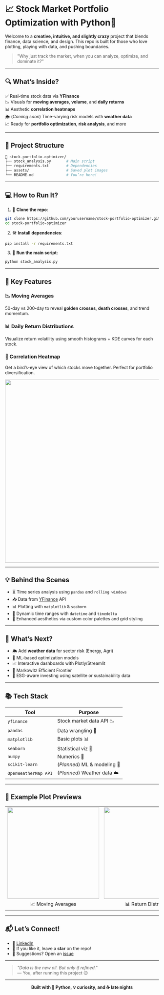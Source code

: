 # 📈 Stock Market Portfolio Optimization with Python💸

Welcome to a **creative, intuitive, and slightly crazy** project that blends finance, data science, and design. This repo is built for those who love plotting, playing with data, and pushing boundaries.

> "Why just track the market, when you can analyze, optimize, and dominate it?"

---

## 🔍 What’s Inside?

✅ Real-time stock data via **YFinance**  
📉 Visuals for **moving averages**, **volume**, and **daily returns**  
📊 Aesthetic **correlation heatmaps**  
🌦️ (*Coming soon*) Time-varying risk models with **weather data**  
📈 Ready for **portfolio optimization**, **risk analysis**, and more  

---

## 📁 Project Structure

```bash
📂 stock-portfolio-optimizer/
├── stock_analysis.py       # Main script
├── requirements.txt        # Dependencies
├── assets/                 # Saved plot images
└── README.md               # You’re here!
```

---

## 💻 How to Run It?

1. 🧬 **Clone the repo**:
```bash
git clone https://github.com/yourusername/stock-portfolio-optimizer.git
cd stock-portfolio-optimizer
```

2. 🛠️ **Install dependencies**:
```bash
pip install -r requirements.txt
```

3. 🚀 **Run the main script**:
```bash
python stock_analysis.py
```

---

## 🎯 Key Features

### 📉 Moving Averages

50-day vs 200-day to reveal **golden crosses**, **death crosses**, and trend momentum.

### 📊 Daily Return Distributions

Visualize return volatility using smooth histograms + KDE curves for each stock.

### 🔗 Correlation Heatmap

Get a bird’s-eye view of which stocks move together. Perfect for portfolio diversification.

<p align="center">
  <img src="assets/correlation_matrix_sample.png" width="600" />
</p>

---

## 💡 Behind the Scenes

- ⏳ Time series analysis using `pandas` and `rolling windows`
- 📥 Data from [YFinance](https://pypi.org/project/yfinance/) API
- 📊 Plotting with `matplotlib` & `seaborn`
- 📅 Dynamic time ranges with `datetime` and `timedelta`
- 🎨 Enhanced aesthetics via custom color palettes and grid styling

---

## 🔮 What’s Next?

- 🌦️ Add **weather data** for sector risk (Energy, Agri)
- 🤖 ML-based optimization models
- 📈 Interactive dashboards with Plotly/Streamlit
- 🧮 Markowitz Efficient Frontier
- 🌱 ESG-aware investing using satellite or sustainability data

---

## 📚 Tech Stack

| Tool         | Purpose                  |
|--------------|---------------------------|
| `yfinance`   | Stock market data API 📉  |
| `pandas`     | Data wrangling 🧹         |
| `matplotlib` | Basic plots 📊            |
| `seaborn`    | Statistical viz 🎨        |
| `numpy`      | Numerics 🧠               |
| `scikit-learn` | (*Planned*) ML & modeling 🤖 |
| `OpenWeatherMap API` | (*Planned*) Weather data ☁️ |

---

## 💬 Example Plot Previews

<table>
<tr>
<td><img src="assets/moving_average_sample.png" width="300"/></td>
<td><img src="assets/return_dist_sample.png" width="300"/></td>
</tr>
<tr>
<td align="center">📈 Moving Averages</td>
<td align="center">📊 Return Distribution</td>
</tr>
</table>

---

## 📬 Let’s Connect!

- 🔗 [LinkedIn](https://www.linkedin.com/in/priyanshu-sethi-bitsh/)
- 🌟 If you like it, leave a **star** on the repo!
- 👀 Suggestions? Open an [issue](https://github.com/yourusername/stock-portfolio-optimizer/issues)

---

> _"Data is the new oil. But only if refined."_  
> — You, after running this project 😉

---

<p align="center"><b>Built with 🐍 Python, 💡 curiosity, and ☕ late nights</b></p>
